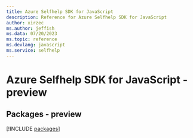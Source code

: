 ```yaml
---
title: Azure Selfhelp SDK for JavaScript
description: Reference for Azure Selfhelp SDK for JavaScript
author: xirzec
ms.author: jeffish
ms.data: 07/20/2023
ms.topic: reference
ms.devlang: javascript
ms.service: selfhelp
---
```

# Azure Selfhelp SDK for JavaScript - preview
## Packages - preview
[!INCLUDE [packages](selfhelp-index.md)]